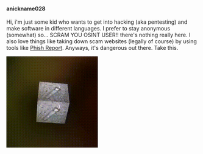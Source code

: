 #### anickname028
Hi, i'm just some kid who wants to get into hacking (aka pentesting) and make software in different languages.
I prefer to stay anonymous (somewhat) so... SCRAM YOU OSINT USER!! there's nothing really here.
I also love things like taking down scam websites (legally of course) by using tools like [Phish Report](https://phish.report).
Anyways, it's dangerous out there. Take this.

![Rotating pipe bomb](assets/pipebomb.gif)